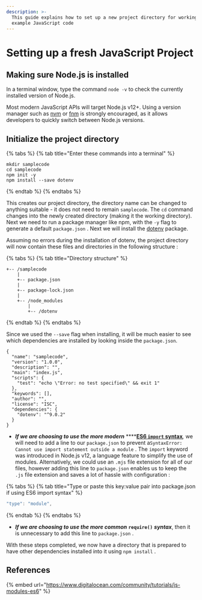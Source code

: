 ```yaml
---
description: >-
  This guide explains how to set up a new project directory for working with
  example JavaScript code
---
```


# Setting up a fresh JavaScript Project

## Making sure Node.js is installed

In a terminal window, type the command `node -v` to check the currently installed version of Node.js.

Most modern JavaScript APIs will target Node.js v12+. Using a version manager such as [nvm](https://github.com/nvm-sh/nvm) or [fnm](https://github.com/Schniz/fnm) is strongly encouraged, as it allows developers to quickly switch between Node.js versions.

## Initialize the project directory

{% tabs %}
{% tab title="Enter these commands into a terminal" %}
```text
mkdir samplecode
cd samplecode
npm init -y
npm install --save dotenv
```
{% endtab %}
{% endtabs %}

This creates our project directory, the directory name can be changed to anything suitable - it does not need to remain `samplecode`. The `cd` command changes into the newly created directory \(making it the working directory\). Next we need to run a package manager like npm, with the `-y` flag to generate a default `package.json` . Next we will install the [dotenv](https://www.npmjs.com/package/dotenv) package.   
  
Assuming no errors during the installation of dotenv, the project directory will now contain these files and directories in the following structure :

{% tabs %}
{% tab title="Directory structure" %}
```text
+-- /samplecode
    |
    +-- package.json
    |
    +-- package-lock.json
    |
    +-- /node_modules
        |  
        +-- /dotenv
```
{% endtab %}
{% endtabs %}

Since we used the `--save` flag when installing, it will be much easier to see which dependencies are installed by looking inside the `package.json`.

```text
{
  "name": "samplecode",
  "version": "1.0.0",
  "description": "",
  "main": "index.js",
  "scripts": {
    "test": "echo \"Error: no test specified\" && exit 1"
  },
  "keywords": [],
  "author": "",
  "license": "ISC",
  "dependencies": {
    "dotenv": "^9.0.2"
  }
}
```

* _**If we are choosing to use the more modern**_ ****[**ES6 `import` syntax**](https://www.digitalocean.com/community/tutorials/js-modules-es6)_,_ we will need to add a line to our `package.json` to prevent a`SyntaxError: Cannot use import statement outside a module` . The `import` keyword was introduced in Node.js v12, a language feature to simplify the use of modules. Alternatively, we could use an `.mjs` file extension for all of our files, however adding this line to `package.json` enables us to keep the `.js` file extension and saves a lot of  hassle with configuration : 

{% tabs %}
{% tab title="Type or paste this key:value pair into package.json if using ES6 import syntax" %}
```javascript
"type": "module",
```
{% endtab %}
{% endtabs %}

* _**If we are choosing to use the more common**_ **`require()`** _**syntax**_, then it is unnecessary to add this line to `package.json` . 

With these steps completed, we now have a directory that is prepared to have other dependencies installed into it using `npm install` .

## References

{% embed url="https://www.digitalocean.com/community/tutorials/js-modules-es6" %}



